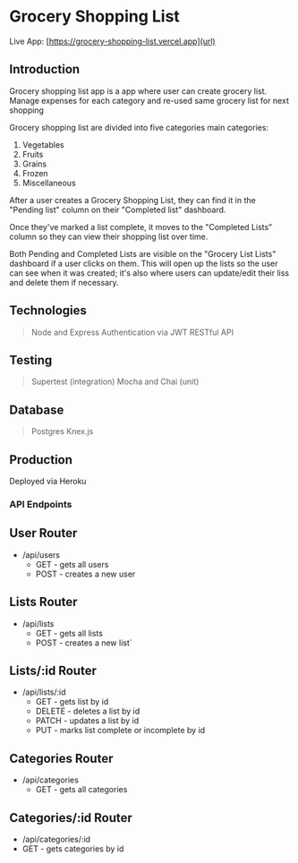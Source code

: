 # Grocery Shopping List

Live App: [https://grocery-shopping-list.vercel.app](url)

## Introduction

Grocery shopping list app is a app where user can create grocery  list. Manage expenses for each category and re-used same grocery list for next shopping

Grocery shopping list are divided into five categories main categories:

1. Vegetables
2. Fruits
3. Grains
4. Frozen
5. Miscellaneous  

After a user creates a Grocery Shopping List, they can find it in the "Pending list" column on their "Completed list" dashboard.

Once they've marked a list complete, it moves to the "Completed Lists" column so they can view their shopping list over time.

Both Pending and Completed Lists are visible on the "Grocery List Lists" dashboard if a user clicks on them. This will open up the lists so the user can see when it was created; it's also where users can update/edit their liss and delete them if necessary.

## Technologies

> Node and Express
> Authentication via JWT
> RESTful API

## Testing

> Supertest (integration)
> Mocha and Chai (unit)

## Database
> Postgres
> Knex.js

## Production

Deployed via Heroku

### API Endpoints
## User Router

- /api/users
  - GET - gets all users
  - POST - creates a new user

## Lists Router
- /api/lists
  - GET - gets all lists
  - POST - creates a new list`

## Lists/:id Router
- /api/lists/:id 
  - GET - gets list by id 
  - DELETE - deletes a list by id 
  - PATCH - updates a list by id 
  - PUT - marks list complete or incomplete by id 

## Categories Router
- /api/categories 
  - GET - gets all categories 

## Categories/:id Router
- /api/categories/:id
 - GET - gets categories by id 



